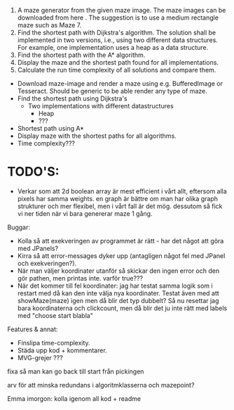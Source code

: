 
1. A maze generator from the given maze image. The maze images can be downloaded from here . The suggestion is to use a medium rectangle maze such as Maze 7.
2. Find the shortest path with Dijkstra's algorithm. The solution shall be implemented in two versions, i.e., using two different data structures. For example, one implementation uses a heap as a data structure.
3. Find the shortest path with the A* algorithm.
4. Display the maze and the shortest path found for all implementations.
5. Calculate the run time complexity of all solutions and compare them.


- Download maze-image and render a maze using e.g. BufferedImage or Tesseract. Should be generic to be able
  render any type of maze.
- Find the shortest path using Dijkstra's
  - Two implementations with different datastructures 
    - Heap
    - ???
- Shortest path using A*
- Display maze with the shortest paths for all algorithms. 
- Time complexity??? 




# TODO'S:

- Verkar som att 2d boolean array är mest efficient i vårt allt, eftersom alla pixels har samma weights. en graph är
  bättre om man har olika graph strukturer och mer flexibel, men i vårt fall är det mög. dessutom så fick vi ner tiden
  när vi bara genererar maze 1 gång. 



Buggar:
- Kolla så att exekveringen av programmet är rätt - har det något att göra med JPanels?
- Kirra så att error-messages dyker upp (antagligen något fel med JPanel och exekveringen?).
- När man väljer koordinater utanför så skickar den ingen error och den gör pathen, men printas inte. varför true???
- När det kommer till fel koordinater: jag har testat samma logik som i restart med då kan den inte välja nya koordinater.
  Testat även med att showMaze(maze) igen men då blir det typ dubbelt? Så nu resettar jag bara koordinaterna och clickcount,
  men då blir det ju inte rätt med labels med "choose start blabla"
 
Features & annat:
- Finslipa time-complexity.
- Städa upp kod + kommentarer.
- MVG-grejer ???
  


fixa så man kan go back till start från pickingen


arv för att minska redundans i algoritmklasserna och mazepoint?


Emma imorgon: kolla igenom all kod + readme